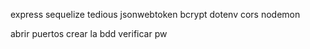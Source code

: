 express sequelize tedious jsonwebtoken bcrypt dotenv cors nodemon 

abrir puertos
crear la bdd
verificar pw